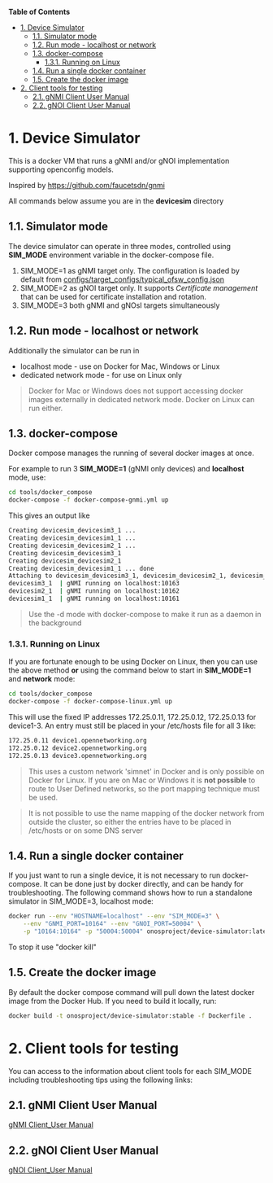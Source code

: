 <!--
SPDX-FileCopyrightText: 2022 2020-present Open Networking Foundation <info@opennetworking.org>

SPDX-License-Identifier: Apache-2.0
-->

**Table of Contents**

- [1. Device Simulator](#1-Device-Simulator)
  - [1.1. Simulator mode](#11-Simulator-mode)
  - [1.2. Run mode - localhost or network](#12-Run-mode---localhost-or-network)
  - [1.3. docker-compose](#13-docker-compose)
    - [1.3.1. Running on Linux](#131-Running-on-Linux)
  - [1.4. Run a single docker container](#14-Run-a-single-docker-container)
  - [1.5. Create the docker image](#15-Create-the-docker-image)
- [2. Client tools for testing](#2-Client-tools-for-testing)
  - [2.1. gNMI Client User Manual](#21-gNMI-Client-User-Manual)
  - [2.2. gNOI Client User Manual](#22-gNOI-Client-User-Manual)
  
# 1. Device Simulator

This is a docker VM that runs a gNMI and/or gNOI implementation 
supporting openconfig models.

Inspired by https://github.com/faucetsdn/gnmi 

All commands below assume you are in the __devicesim__ directory

## 1.1. Simulator mode
The device simulator can operate in three modes, controlled
using **SIM_MODE** environment variable in the docker-compose file. 
1) SIM_MODE=1 as gNMI target only. The configuration is loaded by default from [configs/target_configs/typical_ofsw_config.json](../configs/target_configs/typical_ofsw_config.json)
2) SIM_MODE=2 as gNOI target only. It supports *Certificate management* that can be used for certificate installation and rotation. 
3) SIM_MODE=3 both gNMI and gNOsI targets simultaneously

## 1.2. Run mode - localhost or network
Additionally the simulator can be run in
* localhost mode - use on Docker for Mac, Windows or Linux
* dedicated network mode - for use on Linux only 

> Docker for Mac or Windows does not support accessing docker images
> externally in dedicated network mode. Docker on Linux can run either.

## 1.3. docker-compose
Docker compose manages the running of several docker images at once.

For example to run 3 **SIM_MODE=1** (gNMI only devices) and **localhost** mode, use: 
```bash
cd tools/docker_compose
docker-compose -f docker-compose-gnmi.yml up
```

This gives an output like
```bash
Creating devicesim_devicesim3_1 ... 
Creating devicesim_devicesim1_1 ... 
Creating devicesim_devicesim2_1 ... 
Creating devicesim_devicesim3_1
Creating devicesim_devicesim2_1
Creating devicesim_devicesim1_1 ... done
Attaching to devicesim_devicesim3_1, devicesim_devicesim2_1, devicesim_devicesim1_1
devicesim3_1  | gNMI running on localhost:10163
devicesim2_1  | gNMI running on localhost:10162
devicesim1_1  | gNMI running on localhost:10161
```
> Use the -d mode with docker-compose to make it run as a daemon in the background


### 1.3.1. Running on Linux
If you are fortunate enough to be using Docker on Linux, then you can use the
above method __or__ using the command below to start in **SIM_MODE=1** and **network** mode:

```bash
cd tools/docker_compose
docker-compose -f docker-compose-linux.yml up
```

This will use the fixed IP addresses 172.25.0.11, 172.25.0.12, 172.25.0.13 for
device1-3. An entry must still be placed in your /etc/hosts file for all 3 like:
```bash
172.25.0.11 device1.opennetworking.org
172.25.0.12 device2.opennetworking.org
172.25.0.13 device3.opennetworking.org
```

> This uses a custom network 'simnet' in Docker and is only possible on Docker for Linux.
> If you are on Mac or Windows it is __not possible__ to route to User Defined networks,
> so the port mapping technique must be used.

> It is not possible to use the name mapping of the docker network from outside
> the cluster, so either the entries have to be placed in /etc/hosts or on some
> DNS server

## 1.4. Run a single docker container
If you just want to run a single device, it is not necessary to run 
docker-compose. It can be done just by docker directly, and can be 
handy for troubleshooting. The following command shows how to run
a standalone simulator in SIM_MODE=3, localhost mode:
```bash
docker run --env "HOSTNAME=localhost" --env "SIM_MODE=3" \
    --env "GNMI_PORT=10164" --env "GNOI_PORT=50004" \
    -p "10164:10164" -p "50004:50004" onosproject/device-simulator:latest
```
To stop it use "docker kill"

## 1.5. Create the docker image
By default the docker compose command will pull down the latest docker
image from the Docker Hub. If you need to build it locally, run:
```bash
docker build -t onosproject/device-simulator:stable -f Dockerfile .
```

# 2. Client tools for testing
You can access to the information about client tools for each SIM_MODE
including troubleshooting tips using the following links: 

## 2.1. gNMI Client User Manual
[gNMI Client_User Manual](gnmi/gnmi_user_manual.md)

## 2.2. gNOI Client User Manual
[gNOI Client_User Manual](gnoi/gnoi_user_manual.md)
